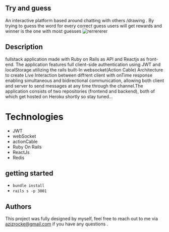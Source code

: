 ##  Try and guess
An interactive  platform based around chatting with others /drawing . By  trying to guess the word for every  correct guess users will get rewards and winner is the one with most guesses
![rerrererer](https://user-images.githubusercontent.com/79036942/145266326-a36ebdcf-34b0-4fae-988f-528c26db3230.PNG)

## Description
fullstack application made  with Ruby on Rails as API  and Reactjs as front-end. The application features full client-side authentication using JWT and localStorage.utilizing the rails built-In websocket(Action Cable) Architecture to create Live Interaction  between diffrent client with onTime response enabling simultaneous and bidirectional communication, allowing both client and server to send messages at any time through the channel.The application consists of two repositories (frontend and backend), both of which  get hosted on Heroku shortly so stay tuned...
# Technologies 
- JWT
- webSocket
- actionCable
- Ruby On Rails
- ReactJs
- Redis
## getting started
- `bundle install`
- `rails s -p 3001`
## Authors
This project was fully designed by myself, feel free to reach out to me via azizrocke@gmail.com if you have any questions .